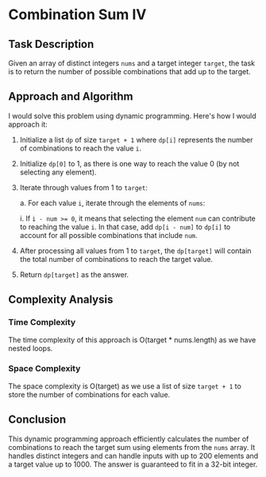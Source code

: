 # Combination Sum IV

## Task Description
Given an array of distinct integers `nums` and a target integer `target`, the task is to return the number of possible combinations that add up to the target.

## Approach and Algorithm
I would solve this problem using dynamic programming. Here's how I would approach it:

1. Initialize a list `dp` of size `target + 1` where `dp[i]` represents the number of combinations to reach the value `i`.

2. Initialize `dp[0]` to 1, as there is one way to reach the value 0 (by not selecting any element).

3. Iterate through values from 1 to `target`:

   a. For each value `i`, iterate through the elements of `nums`:
   
      i. If `i - num >= 0`, it means that selecting the element `num` can contribute to reaching the value `i`. In that case, add `dp[i - num]` to `dp[i]` to account for all possible combinations that include `num`.

4. After processing all values from 1 to `target`, the `dp[target]` will contain the total number of combinations to reach the target value.

5. Return `dp[target]` as the answer.

## Complexity Analysis
### Time Complexity
The time complexity of this approach is O(target * nums.length) as we have nested loops.

### Space Complexity
The space complexity is O(target) as we use a list of size `target + 1` to store the number of combinations for each value.

## Conclusion
This dynamic programming approach efficiently calculates the number of combinations to reach the target sum using elements from the `nums` array. It handles distinct integers and can handle inputs with up to 200 elements and a target value up to 1000. The answer is guaranteed to fit in a 32-bit integer.
